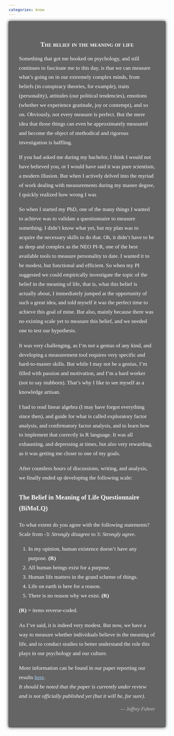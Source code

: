 ```yaml
---
categories: know
---
```


<div style="font-family: 'Georgia', serif; background-color: rgba(0, 0, 0, 0.6); padding: 2rem; border: 1px solid #444; max-width: 700px; margin: auto; box-shadow: 0 0 10px #000;">
  <h2 style="text-align: center; font-variant: small-caps; color: #ffffff;">The belief in the meaning of life</h2>

  <p style="font-size: 1.1rem; line-height: 1.7; color: #ffffff;">
Something that got me hooked on psychology, and still continues to fascinate me to this day, is that we can measure what’s going on in our extremely complex minds, from beliefs (in conspiracy theories, for example), traits (personality), attitudes (our political tendencies), emotions (whether we experience gratitude, joy or contempt), and so on. Obviously, not every measure is perfect. But the mere idea that those things can even be approximately measured and become the object of methodical and rigorous investigation is baffling.  </p>

  <p style="font-size: 1.1rem; line-height: 1.7; color: #ffffff;">
   If you had asked me during my bachelor, I think I would not have believed you, or I would have said it was pure scientism, a modern illusion. But when I actively delved into the myriad of work dealing with measurements during my master degree, I quickly realized how wrong I was
  </p>

  <p style="font-size: 1.1rem; line-height: 1.7; color: #ffffff;">
So when I started my PhD, one of the many things I wanted to achieve was to validate a questionnaire to measure something. I didn’t know what yet, but my plan was to acquire the necessary skills to do that. Oh, it didn’t have to be as deep and complex as the NEO PI-R, one of the best available tools to measure personality to date. I wanted it to be modest, but functional and efficient. So when my PI suggested we could empirically investigate the topic of the belief in the meaning of life, that is, what this belief is actually about, I immediately jumped at the opportunity of such a great idea, and told myself it was the perfect time to achieve this goal of mine. But also, mainly because there was no existing scale yet to measure this belief, and we needed one to test our hypothesis.  </p>

  <p style="font-size: 1.1rem; line-height: 1.7; color: #ffffff;">
It was very challenging, as I’m not a genius of any kind, and developing a measurement tool requires very specific and hard-to-master skills. But while I may not be a genius, I’m filled with passion and motivation, and I’m a hard worker (not to say stubborn). That’s why I like to see myself as a knowledge artisan.  </p>

  <p style="font-size: 1.1rem; line-height: 1.7; color: #ffffff;">
I had to read linear algebra (I may have forgot everything since then), and guide for what is called exploratory factor analysis, and confirmatory factor analysis, and to learn how to implement that correctly in R language. It was all exhausting, and depressing at times, but also very rewarding, as it was getting me closer to one of my goals.
  </p>

  <div style="font-size: 1.1rem; line-height: 1.7; color: #ffffff;">

  <p>
    After countless hours of discussions, writing, and analysis, we finally ended up developing the following scale:
  </p>

  <h3 style="margin-top: 1.5em;">The Belief in Meaning of Life Questionnaire (BiMoLQ)</h3>

  <p>
    To what extent do you agree with the following statements?<br>
    Scale from -3: <em>Strongly disagree</em> to 3: <em>Strongly agree</em>.
  </p>

  <ol>
    <li>In my opinion, human existence doesn’t have any purpose. <strong>(R)</strong></li>
    <li>All human beings exist for a purpose.</li>
    <li>Human life matters in the grand scheme of things.</li>
    <li>Life on earth is here for a reason.</li>
    <li>There is no reason why we exist. <strong>(R)</strong></li>
  </ol>

  <p><strong>(R)</strong> = items reverse-coded.</p>

  <p>
    As I’ve said, it is indeed very modest. But now, we have a way to measure whether individuals believe in the meaning of life, and to conduct studies to better understand the role this plays in our psychology and our culture.
  </p>

  <p>
    More information can be found in our paper reporting our results <a href="https://osf.io/preprints/psyarxiv/4efwt_v1" style="color: #aad4ff; text-decoration: underline;">here</a>.
    <br>
    <em>It should be noted that the paper is currently under review and is not officially published yet (but it will be, for sure).</em>
  </p>

</div>
  <p style="font-size: 1rem; font-style: italic; text-align: right; color: #cccccc;">— Joffrey Fuhrer</p>
</div>
